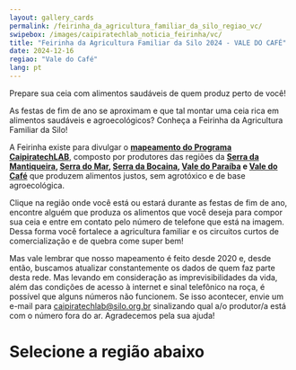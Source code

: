 ```yaml
---
layout: gallery_cards
permalink: /feirinha_da_agricultura_familiar_da_silo_regiao_vc/
swipebox: /images/caipiratechlab_noticia_feirinha/vc/
title: "Feirinha da Agricultura Familiar da Silo 2024 - VALE DO CAFÉ"
date: 2024-12-16
regiao: "Vale do Café"
lang: pt
---
```


Prepare sua ceia com alimentos saudáveis de quem produz perto de você!

As festas de fim de ano se aproximam e que tal montar uma ceia rica em alimentos saudáveis e agroecológicos? Conheça a Feirinha da Agricultura Familiar da Silo!

A Feirinha existe para divulgar o **[mapeamento do Programa CaipiratechLAB](/feirinha_da_agricultura_familiar_da_silo_todas/)**, composto por produtores das regiões da **[Serra da Mantiqueira](/feirinha_da_agricultura_familiar_da_silo_regiao_ma/), [Serra do Mar](/feirinha_da_agricultura_familiar_da_silo_regiao_sm/), [Serra da Bocaina](/feirinha_da_agricultura_familiar_da_silo_regiao_bo/), [Vale do Paraíba](/feirinha_da_agricultura_familiar_da_silo_regiao_vp/) e [Vale do Café](/feirinha_da_agricultura_familiar_da_silo_regiao_vc/)** que produzem alimentos justos, sem agrotóxico e de base agroecológica.

Clique na região onde você está ou estará durante as festas de fim de ano, encontre alguém que produza os alimentos que você deseja para compor sua ceia e entre em contato pelo número de telefone que está na imagem. Dessa forma você fortalece a agricultura familiar e os circuitos curtos de comercialização e de quebra come super bem!

Mas vale lembrar que nosso mapeamento é feito desde 2020 e, desde então, buscamos atualizar constantemente os dados de quem faz parte desta rede. Mas levando em consideração as imprevisibilidades da vida, além das condições de acesso à internet e sinal telefônico na roça, é possível que alguns números não funcionem. Se isso acontecer, envie um e-mail para [caipiratechlab@silo.org.br](mailto:caipiratechlab@silo.org.br) sinalizando qual a/o produtor/a está com o número fora do ar. Agradecemos pela sua ajuda!


# Selecione a região abaixo
